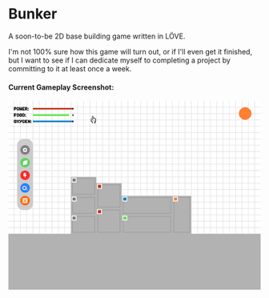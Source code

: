 # Bunker
A soon-to-be 2D base building game written in LÖVE.

I'm not 100% sure how this game will turn out, or if I'll even get it finished, but I want to see if I can dedicate myself to completing a project by committing to it at least once a week.

#### Current Gameplay Screenshot:
<p align="center">
  <img src="docs/Game_Screenshot_6.PNG"/>
</p>
